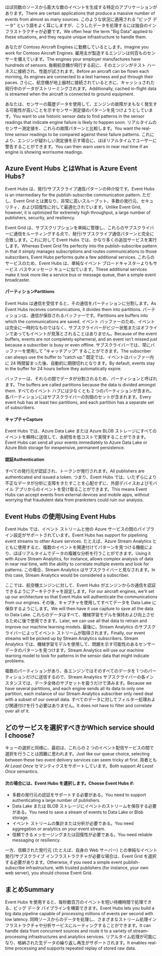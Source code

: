 <span data-ttu-id="80a57-101">ほぼ同数のソースから膨大な数のイベントを生成する特定のアプリケーションがあります。</span><span class="sxs-lookup"><span data-stu-id="80a57-101">There are certain applications that produce a massive number of events from almost as many sources.</span></span> <span data-ttu-id="80a57-102">このような状況に適用される "ビッグ データ" という語をよく耳にしますが、こうしたデータを処理するには独自のインフラストラクチャが必要です。</span><span class="sxs-lookup"><span data-stu-id="80a57-102">We often hear the term "Big Data" applied to these situations, and they require unique infrastructure to handle them.</span></span>

<span data-ttu-id="80a57-103">あなたが Contoso Aircraft Engines に勤務しているとします。</span><span class="sxs-lookup"><span data-stu-id="80a57-103">Imagine you work for Contoso Aircraft Engines.</span></span> <span data-ttu-id="80a57-104">雇用主が製造するエンジンは何百ものセンサーを備えています。</span><span class="sxs-lookup"><span data-stu-id="80a57-104">The engines your employer manufactures have hundreds of sensors.</span></span> <span data-ttu-id="80a57-105">毎朝航空機が飛行する前に、そのエンジンがテスト ハーネスに接続され、性能が試されます。</span><span class="sxs-lookup"><span data-stu-id="80a57-105">Before an aircraft can be flown each morning, its engines are connected to a test harness and put through their paces.</span></span> <span data-ttu-id="80a57-106">さらに、航空機が地上器材に接続されているときに、キャッシュされた飛行中のデータがストリーミングされます。</span><span class="sxs-lookup"><span data-stu-id="80a57-106">Additionally, cached in-flight data is streamed when the aircraft is connected to ground equipment.</span></span>

<span data-ttu-id="80a57-107">あなたは、センサーの履歴データを使用して、エンジンの故障がまもなく発生する可能性が高いことを示すセンサー測定値のパターンを見つけようとしています。</span><span class="sxs-lookup"><span data-stu-id="80a57-107">You want to use historic sensor data to find patterns in the sensor readings that indicate engine failure is likely to happen soon.</span></span> <span data-ttu-id="80a57-108">リアルタイムのセンサー測定値を、これらの故障パターンと比較します。</span><span class="sxs-lookup"><span data-stu-id="80a57-108">You want the real-time sensor readings to be compared against these failure patterns.</span></span> <span data-ttu-id="80a57-109">これにより、エンジンが疑わしい測定値を示す場合に、ほぼリアルタイムでユーザーに警告することができます。</span><span class="sxs-lookup"><span data-stu-id="80a57-109">You can then warn users in near real time if an engine is showing worrisome readings.</span></span>

## <a name="what-is-azure-event-hubs"></a><span data-ttu-id="80a57-110">Azure Event Hubs とは</span><span class="sxs-lookup"><span data-stu-id="80a57-110">What is Azure Event Hubs?</span></span>
<span data-ttu-id="80a57-111">Event Hubs は、発行/サブスクライブ通信パターンの仲介役です。</span><span class="sxs-lookup"><span data-stu-id="80a57-111">Event Hubs is an intermediary for the publish-subscribe communication pattern.</span></span> <span data-ttu-id="80a57-112">ただし、Event Grid とは異なり、非常に高いスループット、多数の発行元、セキュリティ、および回復性に対して最適化されています。</span><span class="sxs-lookup"><span data-stu-id="80a57-112">Unlike Event Grid, however, it is optimized for extremely high throughput, a large number of publishers, security, and resiliency.</span></span>

<span data-ttu-id="80a57-113">Event Grid は、サブスクリプションを単純に管理し、これらのサブスクライバーに通信をルーティングする点で、発行/サブスクライブ通信パターンと完全に合致します。これに対して Event Hubs では、かなり多くの追加サービスを実行します。</span><span class="sxs-lookup"><span data-stu-id="80a57-113">Whereas Event Grid fits perfectly into the publish-subscribe pattern in that it simply manages subscriptions and routes communications to those subscribers, Event Hubs performs quite a few additional services.</span></span> <span data-ttu-id="80a57-114">これらのサービスのため、Event Hubs は、単純なイベント ブロードキャスターよりもサービス バスやメッセージ キューに似ています。</span><span class="sxs-lookup"><span data-stu-id="80a57-114">These additional services make it look more like a service bus or message queue, than a simple event broadcaster.</span></span>

#### <a name="partitions"></a><span data-ttu-id="80a57-115">パーティション</span><span class="sxs-lookup"><span data-stu-id="80a57-115">Partitions</span></span>
<span data-ttu-id="80a57-116">Event Hubs は通信を受信すると、その通信をパーティションに分割します。</span><span class="sxs-lookup"><span data-stu-id="80a57-116">As Event Hubs receives communications, it divides them into partitions.</span></span> <span data-ttu-id="80a57-117">パーティションは、通信が保存されるバッファーです。</span><span class="sxs-lookup"><span data-stu-id="80a57-117">Partitions are buffers into which the communications are saved.</span></span> <span data-ttu-id="80a57-118">イベント バッファーのため、イベントは完全に一時的なものではなく、サブスクライバーがビジー状態またはオフラインであってもイベントが見落とされることはありません。</span><span class="sxs-lookup"><span data-stu-id="80a57-118">Because of the event buffers, events are not completely ephemeral, and an event isn't missed just because a subscriber is busy or even offline.</span></span> <span data-ttu-id="80a57-119">サブスクライバーでは、常にバッファーを使用して "キャッチアップ" することができます。</span><span class="sxs-lookup"><span data-stu-id="80a57-119">The subscriber can always use the buffer to "catch up."</span></span> <span data-ttu-id="80a57-120">既定では、イベントはバッファー内に 24 時間留まった後、自動的に期限切れとなります。</span><span class="sxs-lookup"><span data-stu-id="80a57-120">By default, events stay in the buffer for 24 hours before they automatically expire.</span></span>

<span data-ttu-id="80a57-121">バッファーは、それらの間でデータが分割されるため、パーティションと呼ばれます。</span><span class="sxs-lookup"><span data-stu-id="80a57-121">The buffers are called partitions because the data is divided amongst them.</span></span> <span data-ttu-id="80a57-122">すべてのイベント ハブには少なくとも 2 つのパーティションが含まれ、各パーティションにはサブスクライバーの別個のセットが含まれます。</span><span class="sxs-lookup"><span data-stu-id="80a57-122">Every event hub has at least two partitions, and each partition has a separate set of subscribers.</span></span>

#### <a name="capture"></a><span data-ttu-id="80a57-123">キャプチャ</span><span class="sxs-lookup"><span data-stu-id="80a57-123">Capture</span></span>
<span data-ttu-id="80a57-124">Event Hubs では、Azure Data Lake または Azure BLOB ストレージにすべてのイベントを瞬時に送信して、永続性を低コストで実現することができます。</span><span class="sxs-lookup"><span data-stu-id="80a57-124">Event Hubs can send all your events immediately to Azure Data Lake or Azure Blob storage for inexpensive, permanent persistence.</span></span>

#### <a name="authentication"></a><span data-ttu-id="80a57-125">認証</span><span class="sxs-lookup"><span data-stu-id="80a57-125">Authentication</span></span>
<span data-ttu-id="80a57-126">すべての発行元が認証され、トークンが発行されます。</span><span class="sxs-lookup"><span data-stu-id="80a57-126">All publishers are authenticated and issued a token.</span></span> <span data-ttu-id="80a57-127">つまり、Event Hubs では、いたずらにより不正なデータが分析に支障をきたすことを心配せずに、外部デバイスおよびモバイル アプリからのイベントを受け取ることができます。</span><span class="sxs-lookup"><span data-stu-id="80a57-127">This means Event Hubs can accept events from external devices and mobile apps, without worrying that fraudulent data from pranksters could ruin our analysis.</span></span> 

## <a name="using-event-hubs"></a><span data-ttu-id="80a57-128">Event Hubs の使用</span><span class="sxs-lookup"><span data-stu-id="80a57-128">Using Event Hubs</span></span>
<span data-ttu-id="80a57-129">Event Hubs では、イベント ストリームと他の Azure サービスの間のパイプライン設定がサポートされています。</span><span class="sxs-lookup"><span data-stu-id="80a57-129">Event Hubs has support for pipelining event streams to other Azure services.</span></span> <span data-ttu-id="80a57-130">たとえば、Azure Stream Analytics とともに使用すると、複数のイベントを関連付けてパターンを見つける機能により、ほぼリアルタイムでデータの複雑な分析を行うことができます。</span><span class="sxs-lookup"><span data-stu-id="80a57-130">Using it with Azure Stream Analytics, for instance, allows complex analysis of data in near real time, with the ability to correlate multiple events and look for patterns.</span></span> <span data-ttu-id="80a57-131">この場合、Stream Analytics はサブスクライバーと見なされます。</span><span class="sxs-lookup"><span data-stu-id="80a57-131">In this case, Stream Analytics would be considered a subscriber.</span></span>

<span data-ttu-id="80a57-132">ここでは、航空機エンジンに対して、Event Hubs がエンジンからの通信を認証できるようにアーキテクチャを設定します。</span><span class="sxs-lookup"><span data-stu-id="80a57-132">For our aircraft engines, we'll set up our architecture so that Event Hubs will authenticate the communications from our engines.</span></span> <span data-ttu-id="80a57-133">その後、キャプチャを使用してすべてデータを Data Lake に保存するようにします。</span><span class="sxs-lookup"><span data-stu-id="80a57-133">We will then have it use capture to save all the data to Data Lake.</span></span> <span data-ttu-id="80a57-134">これらのデータはすべて、機械学習モデルを保持および向上させるために後で使用できます。</span><span class="sxs-lookup"><span data-stu-id="80a57-134">Later, we can use all that data to retrain and improve our machine learning models.</span></span> <span data-ttu-id="80a57-135">最後に、Stream Analytics のサブスクライバーによってイベント ストリームが取得されます。</span><span class="sxs-lookup"><span data-stu-id="80a57-135">Finally, our event streams will be picked up by Stream Analytics subscribers.</span></span> <span data-ttu-id="80a57-136">Stream Analytics では、機械学習モデルを使用して、問題を示す可能性のあるセンサー データのパターンを見つけます。</span><span class="sxs-lookup"><span data-stu-id="80a57-136">Stream Analytics will use our machine learning model to look for patterns in the sensor data that might indicate problems.</span></span>

<span data-ttu-id="80a57-137">複数のパーティションがあり、各エンジンではそのすべてのデータを 1 つのパーティションだけに送信するので、Stream Analytics サブスクライバーの各インスタンスでは、データ全体のサブセットを扱うだけで済みます。</span><span class="sxs-lookup"><span data-stu-id="80a57-137">Because we have several partitions, and each engine sends all its data to only one partition, each instance of our Stream Analytics subscriber only need deal with a subset of our overall data.</span></span> <span data-ttu-id="80a57-138">すべてのデータに対してフィルター処理および関連付けを行う必要はありません。</span><span class="sxs-lookup"><span data-stu-id="80a57-138">It does not have to filter and correlate over all of it.</span></span>

## <a name="which-service-should-i-choose"></a><span data-ttu-id="80a57-139">どのサービスを選択すべきか</span><span class="sxs-lookup"><span data-stu-id="80a57-139">Which service should I choose?</span></span>
<span data-ttu-id="80a57-140">キューの選択と同様に、最初は、これらの 2 つのイベント配信サービスの間で選択を行うことは困難に思われます。</span><span class="sxs-lookup"><span data-stu-id="80a57-140">Just like our queue choice, selecting between these two event delivery services can seem tricky at first.</span></span> <span data-ttu-id="80a57-141">両者とも *At Least Once* セマンティクスをサポートしています。</span><span class="sxs-lookup"><span data-stu-id="80a57-141">Both support *At Least Once* semantics.</span></span>

#### <a name="choose-event-hubs-if"></a><span data-ttu-id="80a57-142">次の場合には、Event Hubs を選択します。</span><span class="sxs-lookup"><span data-stu-id="80a57-142">Choose Event Hubs if:</span></span>  

- <span data-ttu-id="80a57-143">多数の発行元の認証をサポートする必要がある。</span><span class="sxs-lookup"><span data-stu-id="80a57-143">You need to support authenticating a large number of publishers.</span></span>
- <span data-ttu-id="80a57-144">Data Lake または BLOB ストレージにイベントのストリームを保存する必要がある。</span><span class="sxs-lookup"><span data-stu-id="80a57-144">You need to save a stream of events to Data Lake or Blob storage.</span></span>
- <span data-ttu-id="80a57-145">イベント ストリームの集計または分析が必要である。</span><span class="sxs-lookup"><span data-stu-id="80a57-145">You need aggregation or analytics on your event stream.</span></span>
- <span data-ttu-id="80a57-146">信頼できるメッセージングまたは回復性が必要である。</span><span class="sxs-lookup"><span data-stu-id="80a57-146">You need reliable messaging or resiliency.</span></span>  

<span data-ttu-id="80a57-147">一方、信頼された発行元 (たとえば、自身の Web サーバー) との単純なイベント発行/サブスクライブ インフラストラクチャが必要な場合は、Event Grid を選択する必要があります。</span><span class="sxs-lookup"><span data-stu-id="80a57-147">Otherwise, if you need a simple event publish-subscribe infrastructure, with trusted publishers (for instance, your own web server), you should choose Event Grid.</span></span>

## <a name="summary"></a><span data-ttu-id="80a57-148">まとめ</span><span class="sxs-lookup"><span data-stu-id="80a57-148">Summary</span></span>
<span data-ttu-id="80a57-149">Event Hubs を使用すると、毎秒数百万のイベントを短い待機時間で処理できる、ビッグ データ パイプラインを構築できます。</span><span class="sxs-lookup"><span data-stu-id="80a57-149">Event Hubs lets you build a big data pipeline capable of processing millions of events per second with low latency.</span></span> <span data-ttu-id="80a57-150">同時ソースからのデータを処理し、さまざまなストリーム処理インフラストラクチャや分析サービスにルーティングすることができます。</span><span class="sxs-lookup"><span data-stu-id="80a57-150">It can handle data from concurrent sources and route it to a variety of stream-processing infrastructures and analytics services.</span></span> <span data-ttu-id="80a57-151">リアルタイム処理が可能になり、格納された生データの繰り返し再生がサポートされます。</span><span class="sxs-lookup"><span data-stu-id="80a57-151">It enables real-time processing and supports repeated replay of stored raw data.</span></span> 